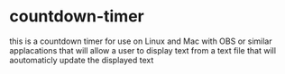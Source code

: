 # countdown-timer
this is a countdown timer for use on Linux and Mac with OBS or similar applacations that will allow a user to display text from a text file that will aoutomaticly update the displayed text
